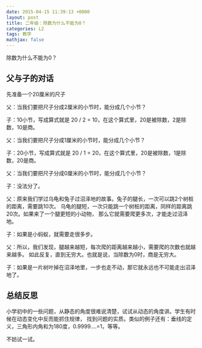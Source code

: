 ```yaml
---
date: 2015-04-15 11:39:13 +0800
layout: post
title: 二年级：除数为什么不能为0？
categories: L2
tags: 教学
mathjax: false
---
```


除数为什么不能为0？

## 父与子的对话

先准备一个20厘米的尺子 

父：当我们要把尺子分成2厘米的小节时，能分成几个小节？ 

子：10小节，写成算式就是 20 / 2 = 10，在这个算式里，20是被除数，2是除数，10是商。
 
父：当我们要把尺子分成1厘米的小节时，能分成几个小节？ 

子：20小节，写成算式就是 20 / 1 = 20，在这个算式里，20是被除数，1是除数，20是商。
 
父：当我们要把尺子分成0厘米的小节时，能分成几个小节？ 

子：没法分了。 

父：原来我们学过乌龟和兔子过沼泽地的故事。兔子的腿长，一次可以跳2个树桩的距离，需要跳10次。
乌龟的腿短，一次只能跳一个树桩的距离，同样的距离跳20次。如果来了一个腿更短的小动物，
那么它就需要爬更多次，才能走过沼泽地。 

子：如果是小蚂蚁，就需要走很多步。 

父：所以，我们发现，腿越来越短，每次爬的距离越来越小，需要爬的次数也就越来越多。
如此反复，直到无穷大。也就是说，当除数为0时，商是无穷大。 

子：如果是一片树叶掉在沼泽地里，一步也走不动，那它就永远也不可能走出沼泽地了。

## 总结反思

小学初中的一些问题，从静态的角度很难说清楚，试试从动态的角度讲。学生有时候在动态变化中反而能抓住规律，
找到问题的实质。类似的例子还有：垂线的定义，三角形内角和为180度，0.9999....=1，等等。

不妨试一试。

